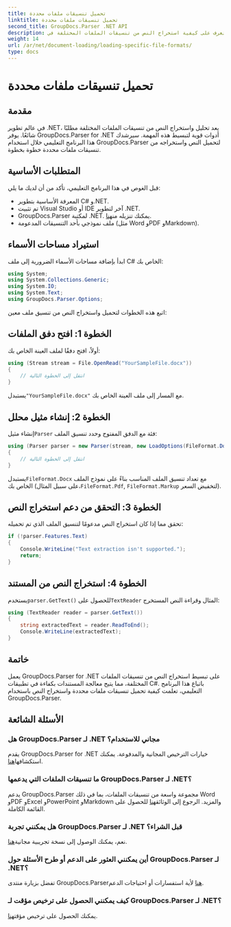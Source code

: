 ```yaml
---
title: تحميل تنسيقات ملفات محددة
linktitle: تحميل تنسيقات ملفات محددة
second_title: GroupDocs.Parser .NET API
description: تعرف على كيفية استخراج النص من تنسيقات الملفات المختلفة في .NET باستخدام GroupDocs.Parser. برنامج تعليمي خطوة بخطوة لمعالجة المستندات بكفاءة.
weight: 14
url: /ar/net/document-loading/loading-specific-file-formats/
type: docs
---
```

# تحميل تنسيقات ملفات محددة

## مقدمة
في عالم تطوير .NET، يعد تحليل واستخراج النص من تنسيقات الملفات المختلفة مطلبًا شائعًا. يوفر GroupDocs.Parser for .NET أدوات قوية لتبسيط هذه المهمة. سيرشدك هذا البرنامج التعليمي خلال استخدام GroupDocs.Parser لتحميل النص واستخراجه من تنسيقات ملفات محددة خطوة بخطوة.
## المتطلبات الأساسية
قبل الغوص في هذا البرنامج التعليمي، تأكد من أن لديك ما يلي:
- المعرفة الأساسية بتطوير C# و.NET.
- تم تثبيت Visual Studio أو IDE آخر لتطوير .NET.
-  GroupDocs.Parser لمكتبة .NET. يمكنك تنزيله من[هنا](https://releases.groupdocs.com/parser/net/).
- ملف نموذجي بأحد التنسيقات المدعومة (مثل Word وPDF وMarkdown).

## استيراد مساحات الأسماء
ابدأ بإضافة مساحات الأسماء الضرورية إلى ملف C# الخاص بك:
```csharp
using System;
using System.Collections.Generic;
using System.IO;
using System.Text;
using GroupDocs.Parser.Options;
```

اتبع هذه الخطوات لتحميل واستخراج النص من تنسيق ملف معين:
## الخطوة 1: افتح دفق الملفات
أولاً، افتح دفقًا لملف العينة الخاص بك:
```csharp
using (Stream stream = File.OpenRead("YourSampleFile.docx"))
{
    // انتقل إلى الخطوة التالية
}
```
 يستبدل`"YourSampleFile.docx"` مع المسار إلى ملف العينة الخاص بك.
## الخطوة 2: إنشاء مثيل محلل
 إنشاء مثيل`Parser` فئة مع الدفق المفتوح وحدد تنسيق الملف:
```csharp
using (Parser parser = new Parser(stream, new LoadOptions(FileFormat.Docx)))
{
    // انتقل إلى الخطوة التالية
}
```
 يستبدل`FileFormat.Docx` مع تعداد تنسيق الملف المناسب بناءً على نموذج الملف الخاص بك (على سبيل المثال،`FileFormat.Pdf`, `FileFormat.Markup` لتخفيض السعر).
## الخطوة 3: التحقق من دعم استخراج النص
تحقق مما إذا كان استخراج النص مدعومًا لتنسيق الملف الذي تم تحميله:
```csharp
if (!parser.Features.Text)
{
    Console.WriteLine("Text extraction isn't supported.");
    return;
}
```
## الخطوة 4: استخراج النص من المستند
 يستخدم`parser.GetText()` للحصول على`TextReader` المثال وقراءة النص المستخرج:
```csharp
using (TextReader reader = parser.GetText())
{
    string extractedText = reader.ReadToEnd();
    Console.WriteLine(extractedText);
}
```

## خاتمة
يعمل GroupDocs.Parser for .NET على تبسيط استخراج النص من تنسيقات الملفات المختلفة، مما يتيح معالجة المستندات بكفاءة في تطبيقات C#. باتباع هذا البرنامج التعليمي، تعلمت كيفية تحميل تنسيقات ملفات محددة واستخراج النص باستخدام GroupDocs.Parser.

## الأسئلة الشائعة
### هل GroupDocs.Parser لـ .NET مجاني للاستخدام؟
يقدم GroupDocs.Parser for .NET خيارات الترخيص المجانية والمدفوعة. يمكنك استكشافها[هنا](https://purchase.groupdocs.com/buy).
### ما تنسيقات الملفات التي يدعمها GroupDocs.Parser لـ .NET؟
 يدعم GroupDocs.Parser مجموعة واسعة من تنسيقات الملفات، بما في ذلك Word وPDF وExcel وPowerPoint وMarkdown والمزيد. الرجوع إلى الوثائق[هنا](https://tutorials.groupdocs.com/parser/net/) للحصول على القائمة الكاملة.
### هل يمكنني تجربة GroupDocs.Parser لـ .NET قبل الشراء؟
 نعم، يمكنك الوصول إلى نسخة تجريبية مجانية[هنا](https://releases.groupdocs.com/).
### أين يمكنني العثور على الدعم أو طرح الأسئلة حول GroupDocs.Parser لـ .NET؟
 تفضل بزيارة منتدى GroupDocs.Parser[هنا](https://forum.groupdocs.com/c/parser/17) لأية استفسارات أو احتياجات الدعم.
### كيف يمكنني الحصول على ترخيص مؤقت لـ GroupDocs.Parser لـ .NET؟
 يمكنك الحصول على ترخيص مؤقت[هنا](https://purchase.groupdocs.com/temporary-license/).
